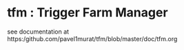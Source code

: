 # tfm : Trigger Farm Manager 
see documentation at https:/github.com/pavel1murat/tfm/blob/master/doc/tfm.org
